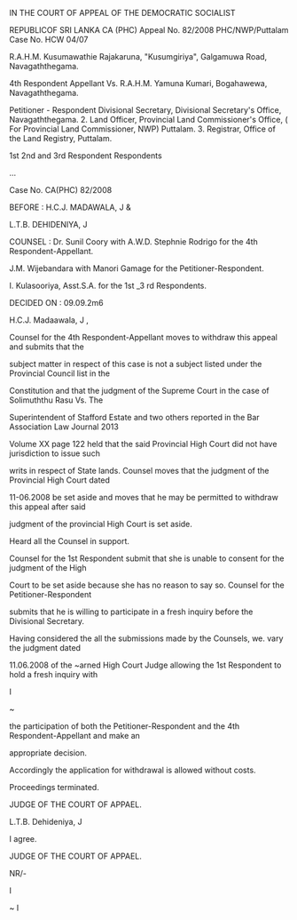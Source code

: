 IN THE COURT OF APPEAL OF THE DEMOCRATIC SOCIALIST

REPUBLICOF SRI LANKA CA (PHC) Appeal No. 82/2008 PHC/NWP/Puttalam Case No. HCW 04/07

R.A.H.M. Kusumawathie Rajakaruna, "Kusumgiriya", Galgamuwa Road, Navagaththegama.

4th Respondent Appellant Vs. R.A.H.M. Yamuna Kumari, Bogahawewa, Navagaththegama.

Petitioner - Respondent Divisional Secretary, Divisional Secretary's Office, Navagaththegama. 2. Land Officer, Provincial Land Commissioner's Office, ( For Provincial Land Commissioner, NWP) Puttalam. 3. Registrar, Office of the Land Registry, Puttalam.

1st 2nd and 3rd Respondent Respondents

...

Case No. CA(PHC) 82/2008

BEFORE : H.C.J. MADAWALA, J &

L.T.B. DEHIDENIYA, J

COUNSEL : Dr. Sunil Coory with A.W.D. Stephnie Rodrigo for the 4th Respondent-Appellant.

J.M. Wijebandara with Manori Gamage for the Petitioner-Respondent.

I. Kulasooriya, Asst.S.A. for the 1st _3 rd Respondents.

DECIDED ON : 09.09.2m6

H.C.J. Madaawala, J ,

Counsel for the 4th Respondent-Appellant moves to withdraw this appeal and submits that the

subject matter in respect of this case is not a subject listed under the Provincial Council list in the

Constitution and that the judgment of the Supreme Court in the case of Solimuththu Rasu Vs. The

Superintendent of Stafford Estate and two others reported in the Bar Association Law Journal 2013

Volume XX page 122 held that the said Provincial High Court did not have jurisdiction to issue such

writs in respect of State lands. Counsel moves that the judgment of the Provincial High Court dated

11-06.2008 be set aside and moves that he may be permitted to withdraw this appeal after said

judgment of the provincial High Court is set aside.

Heard all the Counsel in support.

Counsel for the 1st Respondent submit that she is unable to consent for the judgment of the High

Court to be set aside because she has no reason to say so. Counsel for the Petitioner-Respondent

submits that he is willing to participate in a fresh inquiry before the Divisional Secretary.

Having considered the all the submissions made by the Counsels, we. vary the judgment dated

11.06.2008 of the ~arned High Court Judge allowing the 1st Respondent to hold a fresh inquiry with

I

~

the participation of both the Petitioner-Respondent and the 4th Respondent-Appellant and make an

appropriate decision.

Accordingly the application for withdrawal is allowed without costs.

Proceedings terminated.

JUDGE OF THE COURT OF APPAEL.

L.T.B. Dehideniya, J

I agree.

JUDGE OF THE COURT OF APPAEL.

NR/-

I

~ I